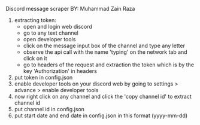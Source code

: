 Discord message scraper BY: Muhammad Zain Raza

1. extracting token:
   - open and login web discord
   - go to any text channel
   - open developer tools
   - click on the message input box of the channel and type any letter
   - observe the api call with the name 'typing' on the network tab and click on it
   - go to headers of the request and extraction the token which is by the key 'Authorization' in headers
2. put token in config.json
3. enable developer tools on your discord web by going to settings > advance > enable developer tools
4. now right click on any channel and click the 'copy channel id' to extract channel id
5. put channel id in config.json
6. put start date and end date in config.json in this format (yyyy-mm-dd)
